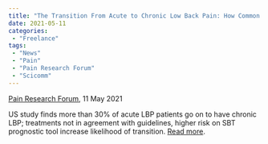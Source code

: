```yaml
---
title: "The Transition From Acute to Chronic Low Back Pain: How Common Is It? What Are the Risk Factors?"
date: 2021-05-11
categories:
 - "Freelance"
tags:
 - "News"
 - "Pain"
 - "Pain Research Forum" 
 - "Scicomm"
---
```


<!--more-->

[Pain Research Forum](https://www.painresearchforum.org/), 11 May 2021

US study finds more than 30% of acute LBP patients go on to have chronic LBP; treatments not in agreement with guidelines, higher risk on SBT prognostic tool increase likelihood of transition. [Read more](https://www.painresearchforum.org/news/169255-transition-acute-chronic-low-back-pain-how-common-it-what-are-risk-factors).
